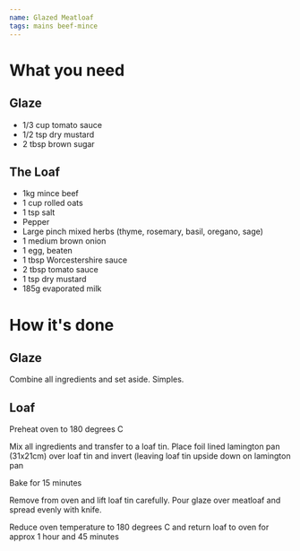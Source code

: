 ```yaml
---
name: Glazed Meatloaf
tags: mains beef-mince
---
```


# What you need

## Glaze

* 1/3 cup tomato sauce
* 1/2 tsp dry mustard
* 2 tbsp brown sugar

## The Loaf

* 1kg mince beef
* 1 cup rolled oats
* 1 tsp salt
* Pepper
* Large pinch mixed herbs (thyme, rosemary, basil, oregano, sage)
* 1 medium brown onion
* 1 egg, beaten
* 1 tbsp Worcestershire sauce
* 2 tbsp tomato sauce
* 1 tsp dry mustard
* 185g evaporated milk

# How it's done

## Glaze

Combine all ingredients and set aside. Simples.

## Loaf

Preheat oven to 180 degrees C

Mix all ingredients and transfer to a loaf tin. Place foil lined lamington pan (31x21cm) over loaf tin and invert (leaving loaf tin upside down on lamington pan

Bake for 15 minutes

Remove from oven and lift loaf tin carefully. Pour glaze over meatloaf and spread evenly with knife.

Reduce oven temperature to 180 degrees C and return loaf to oven for approx 1 hour and 45 minutes
